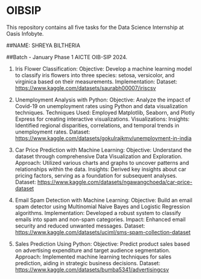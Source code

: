 # OIBSIP
This repository contains all five tasks for the Data Science Internship at Oasis Infobyte.

##NAME: SHREYA BILTHERIA

##Batch - January Phase 1 AICTE OIB-SIP 2024.

1. Iris Flower Classification:
Objective: Develop a machine learning model to classify iris flowers into three species: setosa, versicolor, and virginica based on their measurements.
Implementation: 
Dataset: https://www.kaggle.com/datasets/saurabh00007/iriscsv

2. Unemployment Analysis with Python:
Objective: Analyze the impact of Covid-19 on unemployment rates using Python and data visualization techniques.
Techniques Used: Employed Matplotlib, Seaborn, and Plotly Express for creating interactive visualizations.
Visualizations:
Insights: Identified regional disparities, correlations, and temporal trends in unemployment rates.
Dataset: https://www.kaggle.com/datasets/gokulrajkmv/unemployment-in-india

3. Car Price Prediction with Machine Learning:
Objective: Understand the dataset through comprehensive Data Visualization and Exploration.
Approach: Utilized various charts and graphs to uncover patterns and relationships within the data.
Insights: Derived key insights about car pricing factors, serving as a foundation for subsequent analyses.
Dataset: https://www.kaggle.com/datasets/ngawangchoeda/car-price-dataset

4. Email Spam Detection with Machine Learning:
Objective: Build an email spam detector using Multinomial Naive Bayes and Logistic Regression algorithms.
Implementation: Developed a robust system to classify emails into spam and non-spam categories.
Impact: Enhanced email security and reduced unwanted messages.
Dataset: https://www.kaggle.com/datasets/uciml/sms-spam-collection-dataset

5. Sales Prediction Using Python:
Objective: Predict product sales based on advertising expenditure and target audience segmentation.
Approach: Implemented machine learning techniques for sales prediction, aiding in strategic business decisions.
Dataset: https://www.kaggle.com/datasets/bumba5341/advertisingcsv

